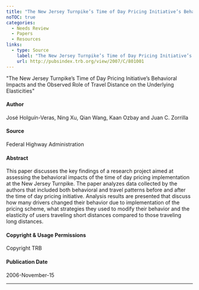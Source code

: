 ```yaml
---
title: "The New Jersey Turnpike’s Time of Day Pricing Initiative’s Behavioral Impacts and the Observed Role of Travel Distance on the Underlying Elasticities"
noTOC: true
categories:
  - Needs Review
  - Papers
  - Resources
links:
  - type: Source
    label: "The New Jersey Turnpike’s Time of Day Pricing Initiative’s Behavioral Impacts and the Observed Role of Travel Distance on the Underlying Elasticities"
    url: http://pubsindex.trb.org/view/2007/C/801001
---
```


"The New Jersey Turnpike’s Time of Day Pricing Initiative’s Behavioral Impacts and the Observed Role of Travel Distance on the Underlying Elasticities"

#### Author

José Holguín-Veras, Ning Xu, Qian Wang, Kaan Ozbay and Juan C. Zorrilla

#### Source

Federal Highway Administration

#### Abstract

This paper discusses the key findings of a research project aimed at assessing the behavioral impacts of the time of day pricing implementation at the New Jersey Turnpike. The paper analyzes data collected by the authors that included both behavioral and travel patterns before and after the time of day pricing initiative. Analysis results are presented that discuss how many drivers changed their behavior due to implementation of the pricing scheme, what strategies they used to modify their behavior and the elasticity of users traveling short distances compared to those traveling long distances.

#### Copyright & Usage Permissions

Copyright TRB

#### Publication Date

2006-November-15

------------------------------------------------------------------------



